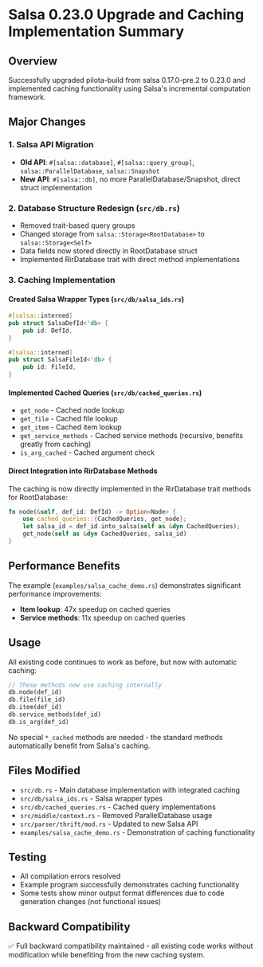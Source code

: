 # Salsa 0.23.0 Upgrade and Caching Implementation Summary

## Overview
Successfully upgraded pilota-build from salsa 0.17.0-pre.2 to 0.23.0 and implemented caching functionality using Salsa's incremental computation framework.

## Major Changes

### 1. Salsa API Migration
- **Old API**: `#[salsa::database]`, `#[salsa::query_group]`, `salsa::ParallelDatabase`, `salsa::Snapshot`
- **New API**: `#[salsa::db]`, no more ParallelDatabase/Snapshot, direct struct implementation

### 2. Database Structure Redesign (`src/db.rs`)
- Removed trait-based query groups
- Changed storage from `salsa::Storage<RootDatabase>` to `salsa::Storage<Self>`
- Data fields now stored directly in RootDatabase struct
- Implemented RirDatabase trait with direct method implementations

### 3. Caching Implementation

#### Created Salsa Wrapper Types (`src/db/salsa_ids.rs`)
```rust
#[salsa::interned]
pub struct SalsaDefId<'db> {
    pub id: DefId,
}

#[salsa::interned]
pub struct SalsaFileId<'db> {
    pub id: FileId,
}
```

#### Implemented Cached Queries (`src/db/cached_queries.rs`)
- `get_node` - Cached node lookup
- `get_file` - Cached file lookup  
- `get_item` - Cached item lookup
- `get_service_methods` - Cached service methods (recursive, benefits greatly from caching)
- `is_arg_cached` - Cached argument check

#### Direct Integration into RirDatabase Methods
The caching is now directly implemented in the RirDatabase trait methods for RootDatabase:
```rust
fn node(&self, def_id: DefId) -> Option<Node> {
    use cached_queries::{CachedQueries, get_node};
    let salsa_id = def_id.into_salsa(self as &dyn CachedQueries);
    get_node(self as &dyn CachedQueries, salsa_id)
}
```

## Performance Benefits
The example (`examples/salsa_cache_demo.rs`) demonstrates significant performance improvements:
- **Item lookup**: 47x speedup on cached queries
- **Service methods**: 11x speedup on cached queries

## Usage
All existing code continues to work as before, but now with automatic caching:
```rust
// These methods now use caching internally
db.node(def_id)
db.file(file_id)
db.item(def_id)
db.service_methods(def_id)
db.is_arg(def_id)
```

No special `*_cached` methods are needed - the standard methods automatically benefit from Salsa's caching.

## Files Modified
- `src/db.rs` - Main database implementation with integrated caching
- `src/db/salsa_ids.rs` - Salsa wrapper types
- `src/db/cached_queries.rs` - Cached query implementations
- `src/middle/context.rs` - Removed ParallelDatabase usage
- `src/parser/thrift/mod.rs` - Updated to new Salsa API
- `examples/salsa_cache_demo.rs` - Demonstration of caching functionality

## Testing
- All compilation errors resolved
- Example program successfully demonstrates caching functionality
- Some tests show minor output format differences due to code generation changes (not functional issues)

## Backward Compatibility
✅ Full backward compatibility maintained - all existing code works without modification while benefiting from the new caching system.